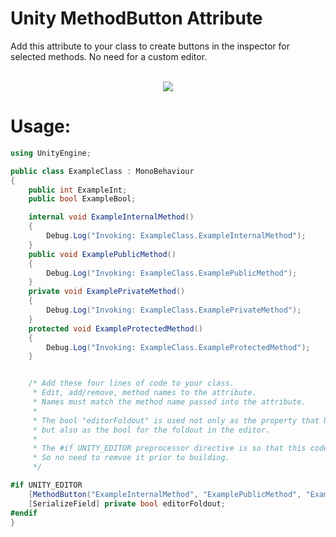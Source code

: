 # Unity MethodButton Attribute 

Add this attribute to your class to create buttons in the inspector for selected methods. No need for a custom editor.

<p align="center">
  <br>
  <img src="https://github.com/GlassToeStudio/UnityMethodButtonAttribute/blob/master/Images/MethodButtonAttribute.gif">
</p>

# Usage:
```cs
using UnityEngine;

public class ExampleClass : MonoBehaviour
{
    public int ExampleInt;
    public bool ExampleBool;

    internal void ExampleInternalMethod()
    {
        Debug.Log("Invoking: ExampleClass.ExampleInternalMethod");
    }
    public void ExamplePublicMethod()
    {
        Debug.Log("Invoking: ExampleClass.ExamplePublicMethod");
    }
    private void ExamplePrivateMethod()
    {
        Debug.Log("Invoking: ExampleClass.ExamplePrivateMethod");
    }
    protected void ExampleProtectedMethod()
    {
        Debug.Log("Invoking: ExampleClass.ExampleProtectedMethod");
    }


    /* Add these four lines of code to your class.
     * Edit, add/remove, method names to the attribute.
     * Names must match the method name passed into the attribute.
     * 
     * The bool "editorFoldout" is used not only as the property that Unity will use to find the attribute,
     * but also as the bool for the foldout in the editor.
     * 
     * The #if UNITY_EDITOR preprocessor directive is so that this code is not compiled into the finished build.
     * So no need to remvoe it prior to building.
     */

#if UNITY_EDITOR
    [MethodButton("ExampleInternalMethod", "ExamplePublicMethod", "ExamplePrivateMethod", "ExampleProtectedMethod")]
    [SerializeField] private bool editorFoldout;
#endif
}
```


